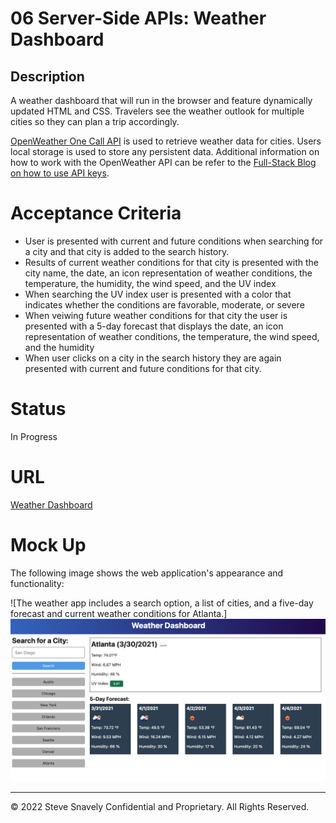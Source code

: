 # 06 Server-Side APIs: Weather Dashboard

## Description 

 A weather dashboard that will run in the browser and feature dynamically updated HTML and CSS. Travelers see the weather outlook for multiple cities so they can plan a trip accordingly.

[OpenWeather One Call API](https://openweathermap.org/api/one-call-api) is used to retrieve weather data for cities. Users local storage is used to store any persistent data. Additional information on how to work with the OpenWeather API can be refer to the [Full-Stack Blog on how to use API keys](https://coding-boot-camp.github.io/full-stack/apis/how-to-use-api-keys).

# Acceptance Criteria
-   User is presented with current and future conditions when searching for a city and that city is added to the search history.
-   Results of current weather conditions for that city is presented with the city name, the date, an icon representation of weather conditions, the temperature, the humidity, the wind speed, and the UV index
-   When searching the UV index user is presented with a color that indicates whether the conditions are favorable, moderate, or severe
-   When veiwing future weather conditions for that city the user is presented with a 5-day forecast that displays the date, an icon representation of weather conditions, the temperature, the wind speed, and the humidity
-   When user clicks on a city in the search history they are again presented with current and future conditions for that city.

# Status
In Progress

# URL
<a href= "https://jervansahd.github.io/weather-dashboard">Weather Dashboard</a>

# Mock Up
The following image shows the web application's appearance and functionality:

![The weather app includes a search option, a list of cities, and a five-day forecast and current weather conditions for Atlanta.]
<img src="./assets/images/06-server-side-apis-homework-demo.png">



---
© 2022 Steve Snavely Confidential and Proprietary. All Rights Reserved.
